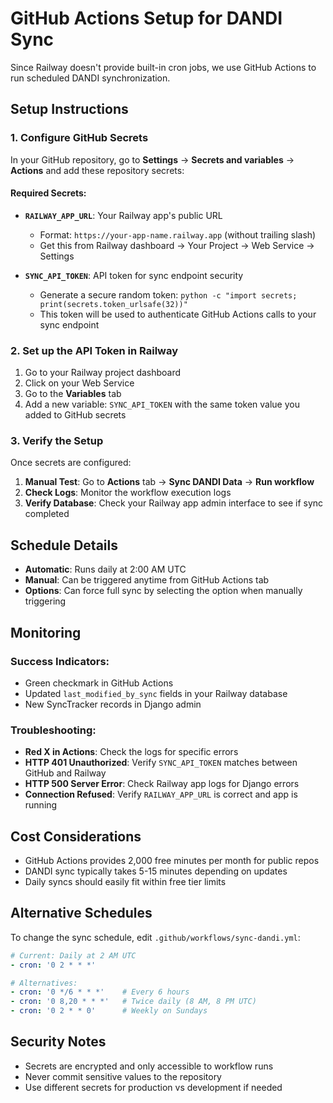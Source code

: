 # GitHub Actions Setup for DANDI Sync

Since Railway doesn't provide built-in cron jobs, we use GitHub Actions to run scheduled DANDI synchronization.

## Setup Instructions

### 1. Configure GitHub Secrets

In your GitHub repository, go to **Settings** → **Secrets and variables** → **Actions** and add these repository secrets:

#### Required Secrets:

- **`RAILWAY_APP_URL`**: Your Railway app's public URL
  - Format: `https://your-app-name.railway.app` (without trailing slash)
  - Get this from Railway dashboard → Your Project → Web Service → Settings

- **`SYNC_API_TOKEN`**: API token for sync endpoint security
  - Generate a secure random token: `python -c "import secrets; print(secrets.token_urlsafe(32))"`
  - This token will be used to authenticate GitHub Actions calls to your sync endpoint

### 2. Set up the API Token in Railway

1. Go to your Railway project dashboard
2. Click on your Web Service
3. Go to the **Variables** tab
4. Add a new variable: `SYNC_API_TOKEN` with the same token value you added to GitHub secrets

### 3. Verify the Setup

Once secrets are configured:

1. **Manual Test**: Go to **Actions** tab → **Sync DANDI Data** → **Run workflow**
2. **Check Logs**: Monitor the workflow execution logs
3. **Verify Database**: Check your Railway app admin interface to see if sync completed

## Schedule Details

- **Automatic**: Runs daily at 2:00 AM UTC
- **Manual**: Can be triggered anytime from GitHub Actions tab
- **Options**: Can force full sync by selecting the option when manually triggering

## Monitoring

### Success Indicators:
- Green checkmark in GitHub Actions
- Updated `last_modified_by_sync` fields in your Railway database
- New SyncTracker records in Django admin

### Troubleshooting:
- **Red X in Actions**: Check the logs for specific errors
- **HTTP 401 Unauthorized**: Verify `SYNC_API_TOKEN` matches between GitHub and Railway
- **HTTP 500 Server Error**: Check Railway app logs for Django errors
- **Connection Refused**: Verify `RAILWAY_APP_URL` is correct and app is running

## Cost Considerations

- GitHub Actions provides 2,000 free minutes per month for public repos
- DANDI sync typically takes 5-15 minutes depending on updates
- Daily syncs should easily fit within free tier limits

## Alternative Schedules

To change the sync schedule, edit `.github/workflows/sync-dandi.yml`:

```yaml
# Current: Daily at 2 AM UTC
- cron: '0 2 * * *'

# Alternatives:
- cron: '0 */6 * * *'    # Every 6 hours  
- cron: '0 8,20 * * *'   # Twice daily (8 AM, 8 PM UTC)
- cron: '0 2 * * 0'      # Weekly on Sundays
```

## Security Notes

- Secrets are encrypted and only accessible to workflow runs
- Never commit sensitive values to the repository
- Use different secrets for production vs development if needed
